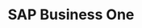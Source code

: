 ---
title: "SAP Business One"
seoTitle: "SAP Business One integration"
seoDescription: "Here’s how SAP Business One works with your applications to streamline your workflow."
summary: "Sap Business One is ERP software designed to streamline key processes within your business. Its provides real-time information to give you greater strategic insights. Stock2Shop has integrations to help automate B2C and B2B e-commerce transactions between SAP and your other applications"
lead: "Stock2Shop can integrate SAP Business One with various B2B and B2C ecommerce and logistic applications. Here is how we can help you automate your business."
image: "/images/connector-logos/sap-business-one.png"
imageAlt: sap business one logo
type: "source"
source: "sap-business-one"
tags: ["erp"]
aliases:
    - /integrations/sap/
---